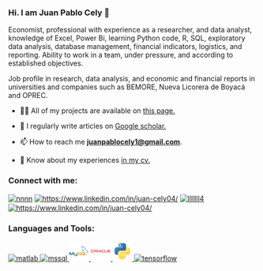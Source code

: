 ### Hi. I am Juan Pablo Cely 👋


Economist, professional with experience as a researcher, and data analyst, knowledge of Excel, Power Bi, learning Python code, R, SQL, exploratory data analysis, database management, financial indicators, logistics, and reporting. Ability to work in a team, under pressure, and according to established objectives.

Job profile in research, data analysis, and economic and financial reports in
universities and companies such as BEMORE, Nueva Licorera de Boyacá and
OPREC.

- 👨‍💻 All of my projects are available on [this page.](https://juancely999.github.io/web/)

- 📝 I regularly write articles on [Google scholar.](https://scholar.google.es/citations?hl=es&user=nRp_BQYAAAAJ&view_op=list_works&gmla=AHoSzlVVnWDnLI-YDCELZKc9R9mFQwJQdXHV-3dgqoN_X1AG2LLiNf2TobP8jKowV0e6rRTHRkT7Ig7McQCk6hcKpPPFfDeiU1NbI4FC)

- 📫 How to reach me **juanpablocely1@gmail.com**.

- 📄 Know about my experiences [in my cv.](https://doc-08-84-prod-02-apps-viewer.googleusercontent.com/viewer2/prod-02/pdf/pm1iap1cu092lscmtf5ub3d5530ge71l/vd52mudn6j0bstavugn6rliv3osa9ikm/1684669800000/3/116470391993194324811/APznzabxcEJ-Exg5YuV7YfgQfN5s45YUK4rq8jvKLWH4eCEHiZ6v9YIcpwFpgAICR8dI7OWXzfSJOYAZo92SOiAvUoWDAhDwD7b4O55CYzR9qIq_Kku6Welca1QHWCSdnKOh12gPOm_8ZRTjjbjP0FUNP8PYfQBm-csZ4uSLVaL7vRgDQlT1eXFruZqUj4gTvWXdNRtvPhpdHGYJb4ZtCnN7f7FDbGaVEaTEt4M5QbMVrhm4EfrnlpTtcoKa2tiSn9U7sFr-1OQjA_X8830mYjhauLRQ3y5D5ODaRc1EJzyijDIM3humJVKuI-pneVx-H99cIz2xEtyJSAlmQszmkKDMfhVzYhyE4HjN_y24tWXdFQV3pDo4T7qKyDMScZl4WTlyZKblYMBTZwd52_menUxZvDpej21nXQ==?authuser=2&nonce=7vr7veumt5tqq&user=116470391993194324811&hash=dedih6qpfotssj2b6hj1ld8b8lm7ab7a)

<h3 align="left">Connect with me:</h3>
<p align="left">
  <a href="https://scholar.google.es/citations?hl=es&user=nRp_BQYAAAAJ&view_op=list_works&gmla=AHoSzlVVnWDnLI-YDCELZKc9R9mFQwJQdXHV-3dgqoN_X1AG2LLiNf2TobP8jKowV0e6rRTHRkT7Ig7McQCk6hcKpPPFfDeiU1NbI4FC" target="blank"><img align="center" src="https://raw.githubusercontent.com/rahuldkjain/github-profile-readme-generator/master/src/images/icons/Social/rss.svg" alt="nnnn" height="30" width="40" /></a>
  <a href="https://juancely999.github.io/web/" target="blank"><img align="center" src="https://raw.githubusercontent.com/rahuldkjain/github-profile-readme-generator/master/src/images/icons/Social/codeforces.svg" alt="https://www.linkedin.com/in/juan-cely04/" height="30" width="40" /></a>
<a href="https://twitter.com/JCely04" target="blank"><img align="center" src="https://raw.githubusercontent.com/rahuldkjain/github-profile-readme-generator/master/src/images/icons/Social/twitter.svg" alt="lllllll4" height="30" width="40" /></a>
<a href="https://www.linkedin.com/in/juan-cely04/" target="blank"><img align="center" src="https://raw.githubusercontent.com/rahuldkjain/github-profile-readme-generator/master/src/images/icons/Social/linked-in-alt.svg" alt="https://www.linkedin.com/in/juan-cely04/" height="30" width="40" /></a>
</p>

<h3 align="left">Languages and Tools:</h3>
<p align="left"> <a href="https://www.mathworks.com/" target="_blank" rel="noreferrer"> <img src="https://upload.wikimedia.org/wikipedia/commons/2/21/Matlab_Logo.png" alt="matlab" width="40" height="40"/> </a> <a href="https://www.microsoft.com/en-us/sql-server" target="_blank" rel="noreferrer"> <img src="https://www.svgrepo.com/show/303229/microsoft-sql-server-logo.svg" alt="mssql" width="40" height="40"/> </a> <a href="https://www.mysql.com/" target="_blank" rel="noreferrer"> <img src="https://raw.githubusercontent.com/devicons/devicon/master/icons/mysql/mysql-original-wordmark.svg" alt="mysql" width="40" height="40"/> </a> <a href="https://www.oracle.com/" target="_blank" rel="noreferrer"> <img src="https://raw.githubusercontent.com/devicons/devicon/master/icons/oracle/oracle-original.svg" alt="oracle" width="40" height="40"/> </a> <a href="https://www.python.org" target="_blank" rel="noreferrer"> <img src="https://raw.githubusercontent.com/devicons/devicon/master/icons/python/python-original.svg" alt="python" width="40" height="40"/> </a> <a href="https://www.tensorflow.org" target="_blank" rel="noreferrer"> <img src="https://www.vectorlogo.zone/logos/tensorflow/tensorflow-icon.svg" alt="tensorflow" width="40" height="40"/> </a> </p>
